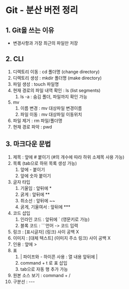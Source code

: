 # Git - 분산 버전 정리



## 1. Git을 쓰는 이유

- 변경사항과 가장 최근의 파일만 저장



## 2. CLI

1. 디렉토리 이동 : cd 폴더명 (change directory)
2. 디렉토리 생성 : mkdir 폴더명 (make directory)
3. 파일 생성 : touch 파일명
4. 현재 경로의 파일 내역 확인 : ls (list segments)
   1. ls -a : 숨김 폴더, 파일까지 확인 가능
5. mv
   1. 이름 변경 : mv 대상파일 변경이름
   2. 파일 이동 : mv 대상파일 이동위치
6. 파일 제거 : rm 파일/폴더명
7. 현재 경로 파악 : pwd



## 3. 마크다운 문법 

1. 제목 : 앞에 # 붙이기 (#의 개수에 따라 하위 소제목 사용 가능)
2. 목록 (tab으로 하위 목록 생성 가능)
   1. 앞에 - 붙이기 
   2. 앞에 숫자 붙이기
3. 글자 타입
   1. 기울임 : 앞뒤에 *
   2. 굵게 : 앞뒤에 **
   3. 취소선 : 앞뒤에 ~~
   4. 굵게, 기울여서 : 앞뒤에 ***
4. 코드 삽입
   1. 인라인 코드 : 앞뒤에 ` (영문키로 가능)
   2. 블록 코드 : ```언어 -> 코드 입력
5. 링크 : [표시글자] (링크) 사이 공백 X
6. 이미지 : [대체 텍스트] (이미지 주소 링크) 사이 공백 X
7. 인용 : 앞에 >
8. 표 
   1. | 파이프와 - 하이픈 사용 : 열 내용 앞뒤에 |
   2. command + t 로 표 삽입
   3. tab으로 자동 행 추가 가능
9. 원본 소스 보기 : command + /
10. 구분선 : ---

